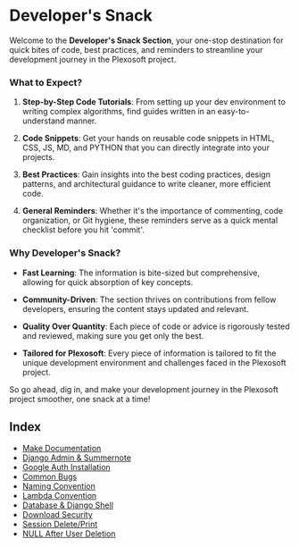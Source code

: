 # Developer's Snack

Welcome to the **Developer's Snack Section**, your one-stop destination for quick bites of code, best practices, and reminders to streamline your development journey in the Plexosoft project.

### What to Expect?

1. **Step-by-Step Code Tutorials**: From setting up your dev environment to writing complex algorithms, find guides written in an easy-to-understand manner.
  
2. **Code Snippets**: Get your hands on reusable code snippets in HTML, CSS, JS, MD, and PYTHON that you can directly integrate into your projects.

3. **Best Practices**: Gain insights into the best coding practices, design patterns, and architectural guidance to write cleaner, more efficient code.

4. **General Reminders**: Whether it's the importance of commenting, code organization, or Git hygiene, these reminders serve as a quick mental checklist before you hit 'commit'.

### Why Developer's Snack?

- **Fast Learning**: The information is bite-sized but comprehensive, allowing for quick absorption of key concepts.
  
- **Community-Driven**: The section thrives on contributions from fellow developers, ensuring the content stays updated and relevant.

- **Quality Over Quantity**: Each piece of code or advice is rigorously tested and reviewed, making sure you get only the best.

- **Tailored for Plexosoft**: Every piece of information is tailored to fit the unique development environment and challenges faced in the Plexosoft project.

So go ahead, dig in, and make your development journey in the Plexosoft project smoother, one snack at a time!

## Index

- [Make Documentation](snack/mkdoc/mkdoc.md)
- [Django Admin & Summernote](snack/developer-snack/development_reminder.md)
- [Google Auth Installation](snack/developer-snack/google_auth.md)
- [Common Bugs](snack/developer-snack/common_bugs.md)
- [Naming Convention](snack/developer-snack/naming_convention.md)
- [Lambda Convention](snack/developer-snack/lambda.md)
- [Database & Django Shell](snack/developer-snack/shell_database.md)
- [Download Security](snack/developer-snack/download_security.md)
- [Session Delete/Print](snack/developer-snack/session_delete_and_print.md)
- [NULL After User Deletion](snack/developer-snack/null_after_user_deletion.md)
